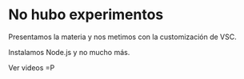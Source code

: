 # No hubo experimentos
Presentamos la materia y nos metimos con la customización de VSC.

Instalamos Node.js y no mucho más. 

Ver videos =P